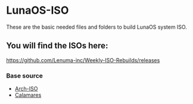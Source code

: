 # LunaOS-ISO

These are the basic needed files and folders to build LunaOS system ISO.

## You will find the ISOs here:
https://github.com/Lenuma-inc/Weekly-ISO-Rebuilds/releases

### Base source

- [Arch-ISO](https://gitlab.archlinux.org/archlinux/archiso)
- [Calamares](https://github.com/CachyOS/cachyos-calamares/tree/cachyos-grub)
